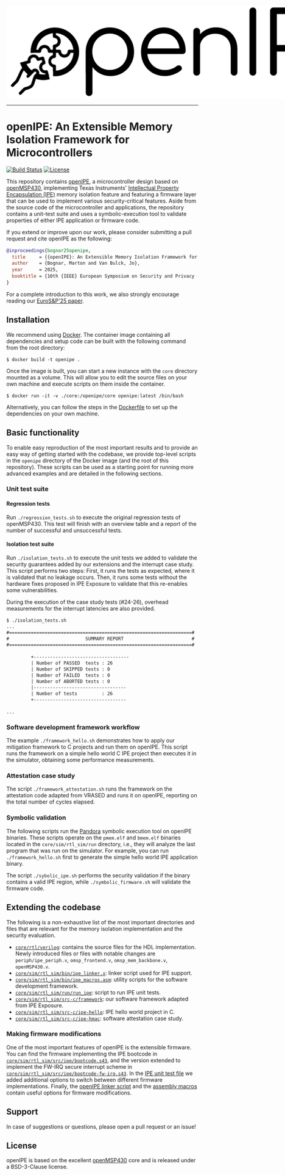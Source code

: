 <center>
<img src='doc/logo.png' style='max-height: 15vh; max-width: 100vw'>
</center>

---

# openIPE: An Extensible Memory Isolation Framework for Microcontrollers
[![Build Status](https://github.com/martonbognar/openipe/actions/workflows/ci.yaml/badge.svg)](https://github.com/martonbognar/openipe/actions/workflows/ci.yaml)
 [![License](https://img.shields.io/badge/License-BSD_3--Clause-blue.svg)](https://opensource.org/licenses/BSD-3-Clause)

This repository contains [openIPE](https://mici.hu/papers/bognar25openipe.pdf), a microcontroller design based on [openMSP430](https://github.com/olgirard/openmsp430), implementing Texas Instruments' [Intellectual Property Encapsulation (IPE)](https://www.ti.com/lit/an/slaa685/slaa685.pdf#page=9) memory isolation feature and featuring a firmware layer that can be used to implement various security-critical features.
Aside from the source code of the microcontroller and applications, the repository contains a unit-test suite and uses a symbolic-execution tool to validate properties of either IPE application or firmware code.

If you extend or improve upon our work, please consider submitting a pull request and cite openIPE as the following:

```bibtex
@inproceedings{bognar25openipe,
  title     = {{openIPE}: An Extensible Memory Isolation Framework for Microcontrollers},
  author    = {Bognar, Marton and Van Bulck, Jo},
  year      = 2025,
  booktitle = {10th {IEEE} European Symposium on Security and Privacy (EuroS{\&}P)},
}
```

For a complete introduction to this work, we also strongly encourage reading our [EuroS&P'25 paper](https://mici.hu/papers/bognar25openipe.pdf).

## Installation

We recommend using [Docker](https://www.docker.com/).
The container image containing all dependencies and setup code can be built with the following command from the root directory:

```shell
$ docker build -t openipe .
```

Once the image is built, you can start a new instance with the `core` directory mounted as a volume.
This will allow you to edit the source files on your own machine and execute scripts on them inside the container.

```shell
$ docker run -it -v ./core:/openipe/core openipe:latest /bin/bash
```

Alternatively, you can follow the steps in the [Dockerfile](Dockerfile) to set up the dependencies on your own machine.

## Basic functionality

To enable easy reproduction of the most important results and to provide an easy way of getting started with the codebase, we provide top-level scripts in the `openipe` directory of the Docker image (and the root of this repository).
These scripts can be used as a starting point for running more advanced examples and are detailed in the following sections.

### Unit test suite

#### Regression tests

Run `./regression_tests.sh` to execute the original regression tests of openMSP430.
This test will finish with an overview table and a report of the number of successful and unsuccessful tests.

#### Isolation test suite

Run `./isolation_tests.sh` to execute the unit tests we added to validate the security guarantees added by our extensions and the interrupt case study.
This script performs two steps:
First, it runs the tests as expected, where it is validated that no leakage occurs.
Then, it runs some tests without the hardware fixes proposed in IPE Exposure to validate that this re-enables some vulnerabilities.

During the execution of the case study tests (#24-26), overhead measurements for the interrupt latencies are also provided.


```shell
$ ./isolation_tests.sh
...
#===================================================================#
#                            SUMMARY REPORT                         #
#===================================================================#

         +-----------------------------------
         | Number of PASSED  tests : 26
         | Number of SKIPPED tests : 0
         | Number of FAILED  tests : 0
         | Number of ABORTED tests : 0
         |----------------------------------
         | Number of tests         : 26
         +----------------------------------

...
```

### Software development framework workflow

The example `./framework_hello.sh` demonstrates how to apply our mitigation framework to C projects and run them on openIPE.
This script runs the framework on a simple hello world C IPE project then executes it in the simulator, obtaining some performance measurements.

### Attestation case study

The script `./framework_attestation.sh` runs the framework on the attestation code adapted from VRASED and runs it on openIPE, reporting on the total number of cycles elapsed.

### Symbolic validation

The following scripts run the [Pandora](https://github.com/pandora-tee/pandora) symbolic execution tool on openIPE binaries.
These scripts operate on the `pmem.elf` and `bmem.elf` binaries located in the `core/sim/rtl_sim/run` directory, i.e., they will analyze the last program that was run on the simulator.
For example, you can run `./framework_hello.sh` first to generate the simple hello world IPE application binary.

The script `./sybolic_ipe.sh` performs the security validation if the binary contains a valid IPE region, while `./symbolic_firmware.sh` will validate the firmware code.

## Extending the codebase

The following is a non-exhaustive list of the most important directories and files that are relevant for the memory isolation implementation and the security evaluation.

- [`core/rtl/verilog`](core/rtl/verilog): contains the source files for the HDL implementation. Newly introduced files or files with notable changes are `periph/ipe_periph.v`, `omsp_frontend.v`, `omsp_mem_backbone.v`, `openMSP430.v`.
- [`core/sim/rtl_sim/bin/ipe_linker.x`](core/sim/rtl_sim/bin/ipe_linker.x): linker script used for IPE support.
- [`core/sim/rtl_sim/bin/ipe_macros.asm`](core/sim/rtl_sim/bin/ipe_macros.asm): utility scripts for the software development framework.
- [`core/sim/rtl_sim/run/run_ipe`](core/sim/rtl_sim/run/run_ipe): script to run IPE unit tests.
- [`core/sim/rtl_sim/src-c/framework`](core/sim/rtl_sim/src-c/framework): our software framework adapted from IPE Exposure.
- [`core/sim/rtl_sim/src-c/ipe-hello`](core/sim/rtl_sim/src-c/ipe-hello): IPE hello world project in C.
- [`core/sim/rtl_sim/src-c/ipe-hmac`](core/sim/rtl_sim/src-c/ipe-hmac): software attestation case study.


### Making firmware modifications

One of the most important features of openIPE is the extensible firmware.
You can find the firmware implementing the IPE bootcode in [`core/sim/rtl_sim/src/ipe/bootcode.s43`](core/sim/rtl_sim/src/ipe/bootcode.s43), and the version extended to implement the FW-IRQ secure interrupt scheme in [`core/sim/rtl_sim/src/ipe/bootcode-fw-irq.s43`](core/sim/rtl_sim/src/ipe/bootcode-fw-irq.s43).
In the [IPE unit test file](core/sim/rtl_sim/run/run_ipe) we added additional options to switch between different firmware implementations.
Finally, the [openIPE linker script](core/sim/rtl_sim/bin/ipe_linker.x) and the [assembly macros](core/sim/rtl_sim/bin/ipe_macros.asm) contain useful options for firmware modifications.

## Support

In case of suggestions or questions, please open a pull request or an issue!

## License

openIPE is based on the excellent [openMSP430](https://github.com/olgirard/openmsp430) core and is released under a BSD-3-Clause license.
